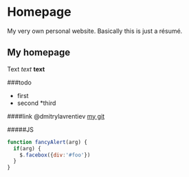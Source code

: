 # Homepage
My very own personal website. Basically this is just a résumé.

## My homepage
Text *text* **text**

###todo
* first
* second
  *third
  
####link @dmitrylavrentiev [my git](https://github.com/dmitrylavrentiev/homepage)

#####JS
```javascript
function fancyAlert(arg) {
  if(arg) {
    $.facebox({div:'#foo'})
  }
}
```
